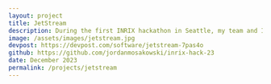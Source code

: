 ```yaml
---
layout: project
title: JetStream
description: During the first INRIX hackathon in Seattle, my team and I designed a project to provide a seamless end-to-end experience for planning a business trip. I specifically worked with Flask to integrate the INRIX routing and parking APIs and the HERE public transit API. I also contributed to various components on the front end. With our project, we made it to the finalist round.
image: /assets/images/jetstream.jpg
devpost: https://devpost.com/software/jetstream-7pas4o
github: https://github.com/jordanmosakowski/inrix-hack-23
date: December 2023
permalink: /projects/jetstream
---
```


